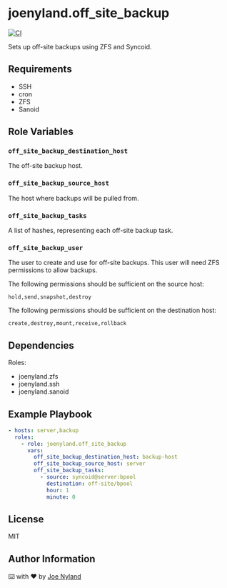 joenyland.off_site_backup
===================

[![CI](https://github.com/JoeNyland/ansible-off-site-backup-role/actions/workflows/ci.yml/badge.svg)](https://github.com/JoeNyland/ansible-off-site-backup-role/actions/workflows/ci.yml)

Sets up off-site backups using ZFS and Syncoid.

Requirements
------------

* SSH
* cron
* ZFS
* Sanoid

Role Variables
--------------

### `off_site_backup_destination_host`

The off-site backup host.

### `off_site_backup_source_host`

The host where backups will be pulled from.

### `off_site_backup_tasks`

A list of hashes, representing each off-site backup task.

### `off_site_backup_user`

The user to create and use for off-site backups. This user will need ZFS permissions to allow backups.

The following permissions should be sufficient on the source host:

```
hold,send,snapshot,destroy
```

The following permissions should be sufficient on the destination host:

```
create,destroy,mount,receive,rollback
```

Dependencies
------------

Roles:

* joenyland.zfs
* joenyland.ssh
* joenyland.sanoid

Example Playbook
----------------

```yaml
- hosts: server,backup
  roles:
    - role: joenyland.off_site_backup
      vars:
        off_site_backup_destination_host: backup-host
        off_site_backup_source_host: server
        off_site_backup_tasks:
          - source: syncoid@server:bpool
            destination: off-site/bpool
            hour: 1
            minute: 0
```

License
-------

MIT

Author Information
------------------

⌨️ with ❤️ by [Joe Nyland](https://joe.nyland.io)
